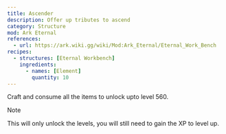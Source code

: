 ```yaml
---
title: Ascender
description: Offer up tributes to ascend
category: Structure
mod: Ark Eternal
references:
  - url: https://ark.wiki.gg/wiki/Mod:Ark_Eternal/Eternal_Work_Bench
recipes:
  - structures: [Eternal Workbench]
    ingredients:
      - names: [Element]
        quantity: 10
---
```


Craft and consume all the items to unlock upto level 560.

<div class="markdown-alert markdown-alert-note">
<p class="markdown-alert-title">Note</p>
<p>This will only unlock the levels, you will still need to gain the XP to level up.</p>
</div>
